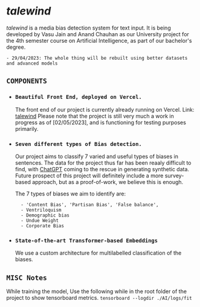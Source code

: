 # *talewind*

*talewind* is a media bias detection system for text input. It is being developed by Vasu Jain and Anand Chauhan as our University project for the 4th semester course on Artificial Intelligence, as part of our bachelor's degree.

    - 29/04/2023: The whole thing will be rebuilt using better datasets and advanced models

## `COMPONENTS`

* ### `Beautiful Front End, deployed on Vercel.`
  
    The front end of our project is currently already running on Vercel. Link: [talewind](https://talewind.vercel.app)
    Please note that the project is still very much a work in progress as of [02/05/2023], and is functioning for testing purposes primarily.

* ### `Seven different types of Bias detection.`
  
    Our project aims to classify 7 varied and useful types of biases in sentences. The data for the project thus far has been reaaly difficult to find, with [ChatGPT](htts://chat.openai.com/) coming to the rescue in generating synthetic data. Future prospect of this project will definitely include a more survey-based approach, but as a proof-of-work, we believe this is enough.

    The 7 types of biases we aim to identify are:

        - 'Content Bias', 'Partisan Bias', 'False balance',
        - Ventriloquism
        - Demographic bias
        - Undue Weight 
        - Corporate Bias

* ### `State-of-the-art Transformer-based Embeddings`

    We use a custom architecture for multilabelled classification of the biases.

## `MISC Notes`

While training the model, Use the following while in the root folder of the project to show tensorboard metrics.
`tensorboard --logdir ./AI/logs/fit`
